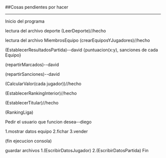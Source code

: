 ##Cosas pendientes por hacer
<hr/>
Inicio del programa

lectura del archivo deporte (LeerDeporte)//hecho

lectura del archivo MiembrosEquipo (crearEquiposYJugadores)//hecho

(EstablecerResultadosPartida)--david
{puntuacion(x:y), sanciones de cada Equipo}

(repartirMarcados)--david

(repartirSanciones)--david

(CalcularValor(cada jugador))//hecho

(EstablecerRankingInterior)//hecho

(EstablecerTitular)//hecho

(RankingLiga)

Pedir el usuario que funcion desea--diego

1.mostrar datos equipo
2.fichar
3.vender

(fin ejecucion consola)

guardar archivos
1.(EscribirDatosJugador)
2.(EscribirDatosPartida)
Fin
